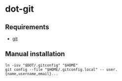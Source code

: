 # dot-git

## Requirements

- [git](https://git-scm.com/)

## Manual installation

    ln -isv "$DOT/.gitconfig" "$HOME"
    git config --file "$HOME/.gitconfig.local" -- user.{name,username,email}...
